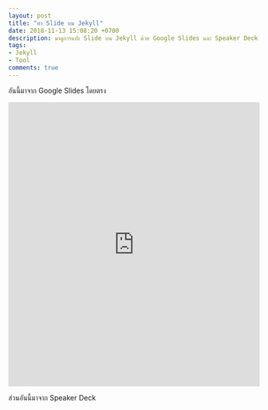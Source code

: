 ```yaml
---
layout: post
title: "ทำ Slide บน Jekyll"
date: 2018-11-13 15:08:20 +0700
description: มาดูการแปะ Slide บน Jekyll ด้วย Google Slides และ Speaker Deck
tags:
- Jekyll
- Tool
comments: true
---
```

อันนี้มาจาก Google Slides โดยตรง

<style>
.responsive-wrap iframe{ max-width: 100%;}
</style>
<div class="responsive-wrap">
<iframe src="https://docs.google.com/presentation/d/e/2PACX-1vQsaK6p2sI3jbV1LkC0AX190U7jmTK8muY4cs8fiBONsJKlj_IGHT2-Jhtlk06jwpBo02VoR517g1z8/embed?start=false&loop=false&delayms=3000" frameborder="0" width="960" height="569" allowfullscreen="true" mozallowfullscreen="true" webkitallowfullscreen="true"></iframe>
</div>

ส่วนอันนี้มาจาก Speaker Deck

<script async class="speakerdeck-embed" data-id="27cb35e9f1d844dab0230dc3fc78cdd9" data-ratio="1.77777777777778" src="//speakerdeck.com/assets/embed.js"></script><br />
